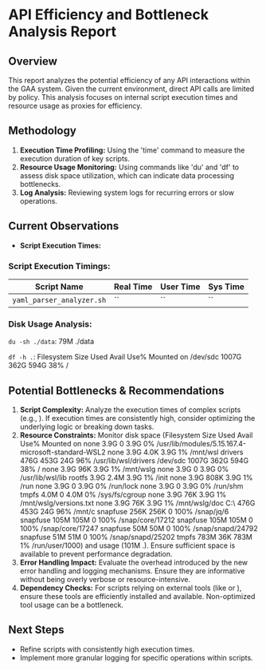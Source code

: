 # API Efficiency and Bottleneck Analysis Report

## Overview
This report analyzes the potential efficiency of any API interactions within the GAA system. Given the current environment, direct API calls are limited by policy. This analysis focuses on internal script execution times and resource usage as proxies for efficiency.

## Methodology
1.  **Execution Time Profiling:** Using the 'time' command to measure the execution duration of key scripts.
2.  **Resource Usage Monitoring:** Using commands like 'du' and 'df' to assess disk space utilization, which can indicate data processing bottlenecks.
3.  **Log Analysis:** Reviewing system logs for recurring errors or slow operations.

## Current Observations
*   **Script Execution Times:**

### Script Execution Timings:

| Script Name | Real Time | User Time | Sys Time |
|---|---|---|---|
| `yaml_parser_analyzer.sh` | `` | `` | `` |

### Disk Usage Analysis:

`du -sh ./data`:
79M	./data

`df -h .`:
Filesystem      Size  Used Avail Use% Mounted on
/dev/sdc       1007G  362G  594G  38% /

## Potential Bottlenecks & Recommendations
1. **Script Complexity:** Analyze the execution times of complex scripts (e.g., ). If execution times are consistently high, consider optimizing the underlying logic or breaking down tasks.
2. **Resource Constraints:** Monitor disk space (Filesystem      Size  Used Avail Use% Mounted on
none            3.9G     0  3.9G   0% /usr/lib/modules/5.15.167.4-microsoft-standard-WSL2
none            3.9G  4.0K  3.9G   1% /mnt/wsl
drivers         476G  453G   24G  96% /usr/lib/wsl/drivers
/dev/sdc       1007G  362G  594G  38% /
none            3.9G   96K  3.9G   1% /mnt/wslg
none            3.9G     0  3.9G   0% /usr/lib/wsl/lib
rootfs          3.9G  2.4M  3.9G   1% /init
none            3.9G  808K  3.9G   1% /run
none            3.9G     0  3.9G   0% /run/lock
none            3.9G     0  3.9G   0% /run/shm
tmpfs           4.0M     0  4.0M   0% /sys/fs/cgroup
none            3.9G   76K  3.9G   1% /mnt/wslg/versions.txt
none            3.9G   76K  3.9G   1% /mnt/wslg/doc
C:\             476G  453G   24G  96% /mnt/c
snapfuse        256K  256K     0 100% /snap/jq/6
snapfuse        105M  105M     0 100% /snap/core/17212
snapfuse        105M  105M     0 100% /snap/core/17247
snapfuse         50M   50M     0 100% /snap/snapd/24792
snapfuse         51M   51M     0 100% /snap/snapd/25202
tmpfs           783M   36K  783M   1% /run/user/1000) and usage (101M	.). Ensure sufficient space is available to prevent performance degradation.
3. **Error Handling Impact:** Evaluate the overhead introduced by the new error handling and logging mechanisms. Ensure they are informative without being overly verbose or resource-intensive.
4. **Dependency Checks:** For scripts relying on external tools (like  or ), ensure these tools are efficiently installed and available. Non-optimized tool usage can be a bottleneck.

## Next Steps
- Refine scripts with consistently high execution times.
- Implement more granular logging for specific operations within scripts.
